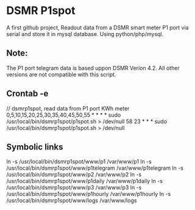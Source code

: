 # DSMR P1spot
A first github project, 
Readout data from a DSMR smart meter P1 port via serial and store it in mysql database.
Using python/php/mysql.

## Note:
The P1 port telegram data is based uppon DSMR Verion 4.2.
All other versions are not compatible with this script.

## Crontab -e
// dsmrp1spot, read data from P1 port KWh meter
0,5,10,15,20,25,30,35,40,45,50,55 * * * * sudo /usr/local/bin/dsmrp1spot/p1spot.sh > /dev/null
58 23 * * * sudo /usr/local/bin/dsmrp1spot/p1spot.sh > /dev/null

## Symbolic links
ln -s /usr/local/bin/dsmrp1spot/www/p1 /var/www/p1
ln -s /usr/local/bin/dsmrp1spot/www/p1telegram /var/www/p1telegram
ln -s /usr/local/bin/dsmrp1spot/www/p2 /var/www/p2
ln -s /usr/local/bin/dsmrp1spot/www/p1daily /var/www/p1daily
ln -s /usr/local/bin/dsmrp1spot/www/p3 /var/www/p3
ln -s /usr/local/bin/dsmrp1spot/www/p1hourly /var/www/p1hourly
ln -s /usr/local/bin/dsmrp1spot/www/logs /var/www/logs
